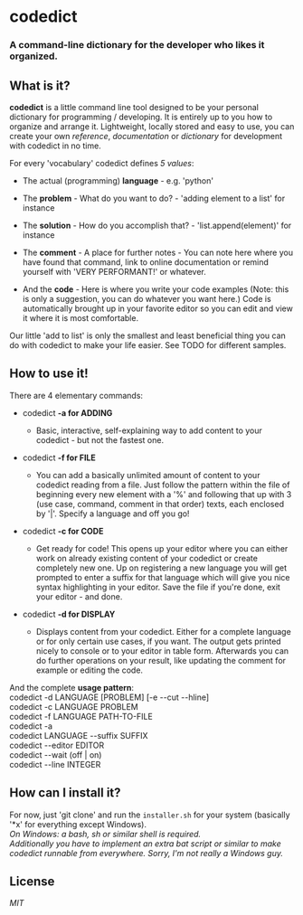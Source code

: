 # codedict

### A command-line dictionary for the developer who likes it organized.

## What is it?

**codedict** is a little command line tool designed to be your personal dictionary for programming / developing. It is entirely up to you how to organize and arrange it. Lightweight, locally stored and easy to use, you can create your own *reference*, *documentation* or *dictionary* for development with codedict in no time.   
  
  For every 'vocabulary' codedict defines *5 values*:  

  * The actual (programming) **language** - e.g. 'python'
 
  * The **problem** - What do you want to do? - 'adding element to a list' for instance
    
  * The **solution** - How do you accomplish that? - 'list.append(element)' for instance 
   
  * The **comment** - A place for further notes - You can note here where you have found that command, link to online documentation or remind yourself with 'VERY PERFORMANT!' or whatever.
     
  * And the **code** - Here is where you write your code examples (Note: this is only a suggestion, you can do whatever you want here.) Code is automatically brought up in your favorite editor so you can edit and view it where it is most comfortable.   
  
  Our little 'add to list' is only the smallest and least beneficial thing you can do with codedict to make your life easier. See TODO for different samples. 
  
## How to use it!    
  
  There are 4 elementary commands:
  
  * codedict **-a for ADDING**  
    * Basic, interactive, self-explaining way to add content to your codedict - but not the fastest one.   

  * codedict **-f for FILE**
    * You can add a basically unlimited amount of content to your codedict reading from a file. Just follow the pattern within the file of beginning every new element with a '%' and following that up with 3 (use case, command, comment in that order) texts, each enclosed by '|'. Specify a language and off you go!  

  * codedict **-c for CODE**
  	* Get ready for code! This opens up your editor where you can either work on already existing content of your codedict or create completely new one. Up on registering a new language you will get prompted to enter a suffix for that language which will give you nice syntax highlighting in your editor. Save the file if you're done, exit your editor - and done.   

  * codedict **-d for DISPLAY**
  	* Displays content from your codedict. Either for a complete language or for only certain use cases, if you want. The output gets printed nicely to console or to your editor in table form. Afterwards you can do further operations on your result, like updating the comment for example or editing the code.  

And the complete **usage pattern**:     
  codedict -d LANGUAGE [PROBLEM] [-e --cut --hline]  
  codedict -c LANGUAGE PROBLEM  
  codedict -f LANGUAGE PATH-TO-FILE    
  codedict -a   
  codedict LANGUAGE --suffix SUFFIX  
  codedict --editor EDITOR  
  codedict --wait (off | on)  
  codedict --line INTEGER    
  
## How can I install it?
  For now, just 'git clone' and run the <code>installer.sh</code> for your system (basically '*x' for everything except Windows).   
  *On Windows: a bash, sh or similar shell is required.*  
  *Additionally you have to implement an extra bat script or similar to make codedict runnable from everywhere. Sorry, I'm not really a Windows guy.*   

## License
  
*MIT*
